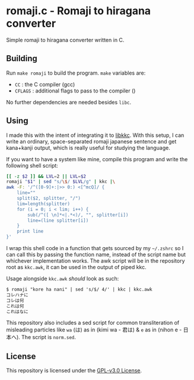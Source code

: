 # romaji.c - Romaji to hiragana converter

Simple romaji to hiragana converter written in C.

## Building

Run `make romaji` to build the program. `make` variables are:

- `CC` : the C compiler (gcc)
- `CFLAGS` : additional flags to pass to the compiler ()

No further dependencies are needed besides `libc`.

## Using

I made this with the intent of integrating it to [libkkc](https://github.com/ueno/libkkc).
With this setup, I can write an ordinary, space-separated romaji japanese sentence
and get kana+kanji output, which is really useful for studying the language.

If you want to have a system like mine, compile this program and
write the following shell script:

```sh
[[ -z $2 ]] && LVL=2 || LVL=$2
romaji "$1" | sed "s/\$/ $LVL/g" | kkc |\
awk -F: '/^([0-9]+:|>> 0:) <[^mcQ]/ {
	line=""
	split($2, splitter, "/")
	lim=length(splitter)
	for (i = 0; i < lim; i++) {
		sub(/^([ \n]*<|.*<)/, "", splitter[i])
		line=(line splitter[i])
	}
	print line
}'
```

I wrap this shell code in a function that gets sourced by my `~/.zshrc` so I can
call this by passing the function name, instead of the script name but whichever
implementation works. The awk script will be in the repository root as `kkc.awk`,
it can be used in the output of piped kkc.

Usage alongside `kkc.awk` *should* look as such:

```txt
$ romaji "kore ha nani" | sed 's/$/ 4/' | kkc | kkc.awk
コレハナに
コレは何
これは何
これはなに
```

This repository also includes a sed script for common transliteration of misleading
particles like `wa` (は) as in (kimi wa - 君は) & `e` as in (nihon e - 日本へ).
The script is `norm.sed`.

## License

This repository is licensed under the [GPL-v3.0 License](https://opensource.org/licenses/GPL-3.0).

